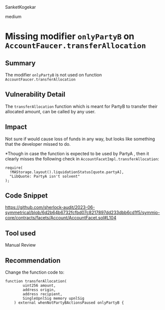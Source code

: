 SanketKogekar

medium

# Missing modifier `onlyPartyB` on `AccountFaucer.transferAllocation`

## Summary
The modifier `onlyPartyB` is not used on function `AccountFaucer.transferAllocation` 

## Vulnerability Detail
The `transferAllocation` function which is meant for PartyB to transfer their allocated amount, can be called by any user.

## Impact
Not sure if would cause loss of funds in any way, but looks like something that the developer missed to do.

*Though in case the function is expected to be used by PartyA , then it clearly misses the following check in `AccountFacetImpl.transferAllocation`:

```solidity
require(
  !MAStorage.layout().liquidationStatus[quote.partyA],
  "LibQuote: PartyA isn't solvent"
);
```

## Code Snippet
https://github.com/sherlock-audit/2023-06-symmetrical/blob/6d2b64b6732fcfbd07c8217897dd233dbb6cd1f5/symmio-core/contracts/facets/Account/AccountFacet.sol#L104

## Tool used

Manual Review

## Recommendation

Change the function code to:
```solidity
function transferAllocation(
        uint256 amount,
        address origin,
        address recipient,
        SingleUpnlSig memory upnlSig
    ) external whenNotPartyBActionsPaused onlyPartyB {
```